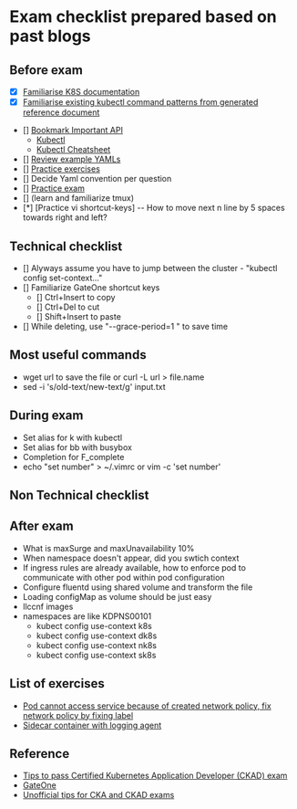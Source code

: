 # Exam checklist prepared based on past blogs

## Before exam
- [x] [Familiarise K8S documentation](https://kubernetes.io/docs/home/)
- [x] [Familiarise existing kubectl command patterns from generated reference document](https://kubernetes.io/docs/reference/generated/kubectl/kubectl-commands#run)
- [] [Bookmark Important API](https://kubernetes.io/docs/home/)
  -  [Kubectl](https://kubernetes.io/docs/reference/generated/kubectl/kubectl-commands)
  -  [Kubectl Cheatsheet](https://kubernetes.io/docs/reference/kubectl/cheatsheet/)
- [] [Review example YAMLs](https://github.com/kubernetes/examples)
- [] [Practice exercises](https://github.com/dgkanatsios/CKAD-exercises)
- [] Decide Yaml convention per question
- [] [Practice exam](https://matthewpalmer.net/kubernetes-app-developer/articles/ckad-practice-exam.html)
- [] (learn and familiarize tmux)
- [*] [Practice vi shortcut-keys]
   -- How to move next n line by 5 spaces towards right and left?

## Technical checklist
- [] Alyways assume you have to jump between the cluster - "kubectl config set-context..."
- [] Familiarize GateOne shortcut keys
  - [] Ctrl+Insert to copy
  - [] Ctrl+Del to cut
  - [] Shift+Insert to paste
- [] While deleting, use "--grace-period=1  " to save time

## Most useful commands
- wget url to save the file or curl -L url > file.name
- sed -i 's/old-text/new-text/g' input.txt

## During exam
* Set alias for k with kubectl
* Set alias for bb with busybox
* Completion for F_complete
* echo "set number" > ~/.vimrc or  vim -c 'set number'

## Non Technical checklist

## After exam
* What is maxSurge and maxUnavailability 10%
* When namespace doesn't appear, did you swtich context
* If ingress rules are already available, how to enforce pod to communicate with other pod within pod configuration
* Configure fluentd using shared volume and transform the file
* Loading configMap as volume should be just easy
* llccnf images
* namespaces are like KDPNS00101
  * kubect config use-context k8s
  * kubect config use-context dk8s
  * kubect config use-context nk8s
  * kubect config use-context sk8s



## List of exercises
* [Pod cannot access service because of created network policy, fix network policy by fixing label](https://kubernetes.io/docs/tasks/administer-cluster/declare-network-policy/)
* [Sidecar container with logging  agent](https://kubernetes.io/docs/concepts/cluster-administration/logging/#sidecar-container-with-a-logging-agent)


## Reference
* [Tips to pass Certified Kubernetes Application Developer (CKAD) exam](https://medium.com/chotot/tips-tricks-to-pass-certified-kubernetes-application-developer-ckad-exam-67c9e1b32e6e)
* [GateOne](https://github.com/liftoff/GateOne/)
* [Unofficial tips for CKA and CKAD exams](https://unofficialism.info/posts/unofficial-tips-for-cka-and-ckad-exams/)

